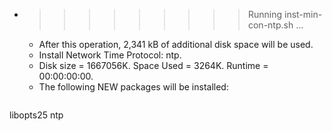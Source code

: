 * >>>>>>>>> Running inst-min-con-ntp.sh ...
  * After this operation, 2,341 kB of additional disk space will be used.
  * Install Network Time Protocol: ntp.
  * Disk size = 1667056K. Space Used = 3264K. Runtime = 00:00:00:00.
  * The following NEW packages will be installed:
  ```bash
libopts25 ntp
  ```
